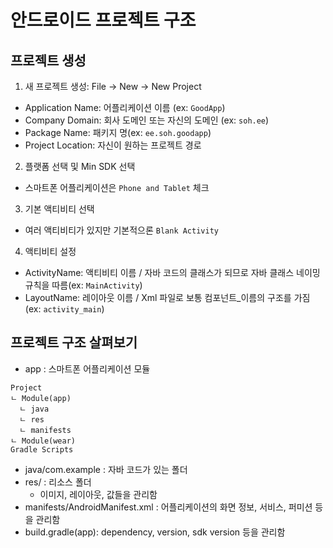# 안드로이드 프로젝트 구조

## 프로젝트 생성
1. 새 프로젝트 생성: File -> New -> New Project
 - Application Name: 어플리케이션 이름 (ex: `GoodApp`)
 - Company Domain: 회사 도메인 또는 자신의 도메인 (ex: `soh.ee`)
 - Package Name: 패키지 명(ex: `ee.soh.goodapp`)
 - Project Location: 자신이 원하는 프로젝트 경로

2. 플랫폼 선택 및 Min SDK 선택
 - 스마트폰 어플리케이션은 `Phone and Tablet` 체크
 
3. 기본 액티비티 선택
 - 여러 액티비티가 있지만 기본적으론 `Blank Activity`
 
4. 액티비티 설정
 - ActivityName: 액티비티 이름 / 자바 코드의 클래스가 되므로 자바 클래스 네이밍 규칙을 따름(ex: `MainActivity`)
 - LayoutName: 레이아웃 이름 / Xml 파일로 보통 컴포넌트_이름의 구조를 가짐 (ex: `activity_main`)
 
## 프로젝트 구조 살펴보기

 - app : 스마트폰 어플리케이션 모듈
 
  ```
  Project
  ㄴ Module(app)
    ㄴ java
    ㄴ res
    ㄴ manifests
  ㄴ Module(wear)
  Gradle Scripts
 ```
 
 - java/com.example : 자바 코드가 있는 폴더
 - res/ : 리소스 폴더
   - 이미지, 레이아웃, 값들을 관리함
 - manifests/AndroidManifest.xml : 어플리케이션의 화면 정보, 서비스, 퍼미션 등을 관리함
 - build.gradle(app): dependency, version, sdk version 등을 관리함
